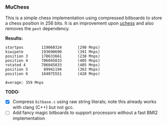 ### MuChess

This is a simple chess implementation using compressed bitboards to store a chess position in 256 bits. It is an improvement upon [uchess](https://github.com/ellxor/uchess) and also removes the `pext` dependency.

**Results:**
```
startpos        119060324       (290 Mnps)
kiwipete        193690690       (391 Mnps)
position 3      178633661       (238 Mnps)
position 4      706045033       (405 Mnps)
rotated 4       706045033       (405 Mnps)
position 5       89941194       (363 Mnps)
position 6      164075551       (420 Mnps)

Average: 359 Mnps
```

**TODO:**
- [x] Compress `bitbase.c` using raw string literals; note this already works with clang (C++) but not gcc.
- [ ] Add fancy magic bitboards to support processors without a fast BMI2 implementation
